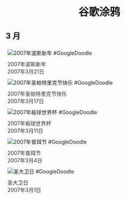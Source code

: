 
<h1 align="center"> 谷歌涂鸦 </h1>




## 3 月

<div class="image">


<img src="" alt="2007年波斯新年 #GoogleDoodle" style="margin: 5px"/>
<div class="info" style="font-size: 14px; color:#333333; margin:5px"><div class="title">2007年波斯新年</div><div class="date">2007年3月21日</div></div>

<img src="" alt="2007年圣帕特里克节快乐 #GoogleDoodle" style="margin: 5px"/>
<div class="info" style="font-size: 14px; color:#333333; margin:5px"><div class="title">2007年圣帕特里克节快乐</div><div class="date">2007年3月17日</div></div>

<img src="" alt="2007年板球世界杯 #GoogleDoodle" style="margin: 5px"/>
<div class="info" style="font-size: 14px; color:#333333; margin:5px"><div class="title">2007年板球世界杯</div><div class="date">2007年3月11日</div></div>

<img src="" alt="2007年普珥节 #GoogleDoodle" style="margin: 5px"/>
<div class="info" style="font-size: 14px; color:#333333; margin:5px"><div class="title">2007年普珥节</div><div class="date">2007年3月4日</div></div>

<img src="" alt="圣大卫日 #GoogleDoodle" style="margin: 5px"/>
<div class="info" style="font-size: 14px; color:#333333; margin:5px"><div class="title">圣大卫日</div><div class="date">2007年3月1日</div></div>

</div>








